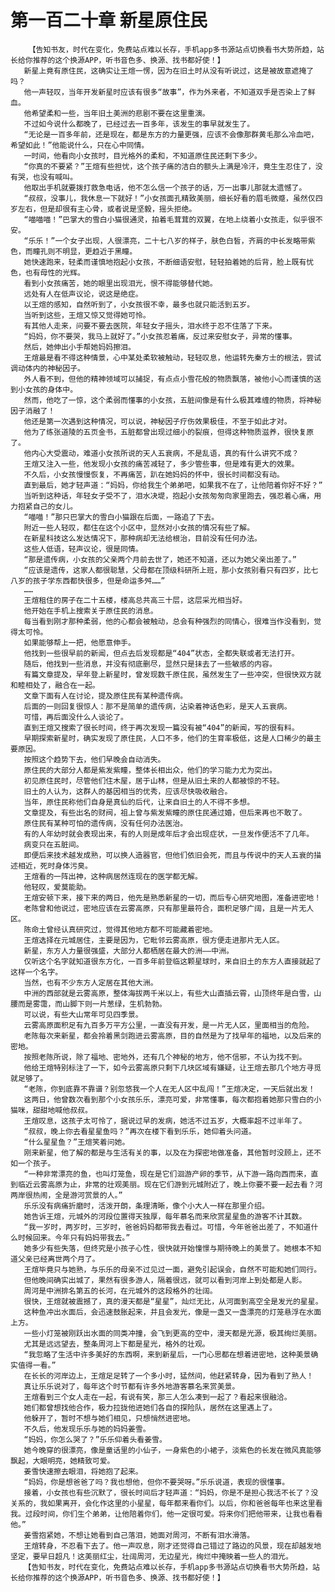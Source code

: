 # 第一百二十章 新星原住民
        【告知书友，时代在变化，免费站点难以长存，手机app多书源站点切换看书大势所趋，站长给你推荐的这个换源APP，听书音色多、换源、找书都好使！】
       新星上竟有原住民，这确实让王煊一愣，因为在旧土时从没有听说过，这是被故意遮掩了吗？
       他一声轻叹，当年开发新星时应该有很多“故事”，作为外来者，不知道双手是否染上了鲜血。
       他希望柔和一些，当年旧土美洲的悲剧不要在这里重演。
       不过如今说什么都晚了，已经过去一百多年，该发生的事早就发生了。
       “无论是一百多年前，还是现在，都是东方的力量更强，应该不会像那群黄毛那么冷血吧，希望如此！”他能说什么，只在心中同情。
       一时间，他看向小女孩时，目光格外的柔和，不知道原住民还剩下多少。
       “你真的不要紧？”王煊有些担忧，这个孩子痛的洁白的额头上满是冷汗，竟生生忍住了，没有哭，也没有喊叫。
       他取出手机就要拨打救急电话，他不怎么信一个孩子的话，万一出事儿那就太遗憾了。
       “叔叔，没事儿，我休息一下就好！”小女孩面孔精致美丽，细长好看的眉毛微蹙，虽然仅四岁左右，但是却很有主心骨，或者说是坚毅，摇头拒绝。
       “喵喵喵！”巴掌大的雪白小猫很通灵，拍着毛茸茸的双翼，在地上绕着小女孩走，似乎很不安。
       “乐乐！”一个女子出现，人很漂亮，二十七八岁的样子，肤色白皙，齐肩的中长发略带紫色，而瞳孔则不明显，更趋近于黑瞳。
       她快速跑来，轻柔而谨慎地抱起小女孩，不断细语安慰，轻轻拍着她的后背，脸上既有忧色，也有母性的光辉。
       看到小女孩痛苦，她的眼里出现泪光，恨不得能够替代她。
       远处有人在低声议论，说这是绝症。
       以王煊的感知，自然听到了，小女孩很不幸，最多也就只能活到五岁。
       当听到这些，王煊又惊又觉得她可怜。
       有其他人走来，问要不要去医院，年轻女子摇头，泪水终于忍不住落了下来。
       “妈妈，你不要哭，我马上就好了。”小女孩忍着痛，反过来安慰女子，异常的懂事。
       然后，她伸出小手帮她妈妈擦泪。
       王煊最是看不得这种情景，心中某处柔软被触动，轻轻叹息，他运转先秦方士的根法，尝试调动体内的神秘因子。
       外人看不到，但他的精神领域可以捕捉，有点点小雪花般的物质飘落，被他小心而谨慎的送到小女孩的身体中。
       然而，他吃了一惊，这个柔弱而懂事的小女孩，五脏间像是有什么极其难缠的物质，将神秘因子消融了！
       他还是第一次遇到这种情况，可以说，神秘因子疗伤效果极佳，不至于如此才对。
       他为了练张道陵的五页金书，五脏都曾出现过细小的裂痕，但得这种物质滋养，很快复原了。
       他内心大受震动，难道小女孩所说的天人五衰病，不是乱语，真的有什么讲究不成？
       王煊又注入一些，他发现小女孩的痛苦减轻了，多少管些事，但是难有更大的效果。
       不久后，小女孩慢慢恢复，不再痛苦，趴在她妈妈的怀中，很长时间都没有动。
       直到最后，她才轻声道：“妈妈，你给我生个弟弟吧，如果我不在了，让他陪着你好不好？”
       当听到这种话，年轻女子受不了，泪水决堤，抱起小女孩匆匆向家里跑去，强忍着心痛，用力抱紧自己的女儿。
       “喵喵！”那只巴掌大的雪白小猫跟在后面，一路追了下去。
       附近一些人轻叹，都住在这个小区中，显然对小女孩的情况有些了解。
       在新星科技这么发达情况下，那种病却无法给根治，目前没有任何办法。
       这些人低语，轻声议论，很是同情。
       “那是遗传病，小女孩的父亲两个月前去世了，她还不知道，还以为她父亲出差了。”
       “应该是遗传，这家人都很聪慧，父母都在顶级科研所上班，那小女孩别看只有四岁，比七八岁的孩子学东西都快很多，但是命运多舛……”
       ……
       王煊租住的房子在二十五楼，楼高总共高三十层，这层采光相当好。
       他开始在手机上搜索关于原住民的消息。
       每当看到刚才那种柔弱，他的心都会被触动，总会有种强烈的同情心，很难当作没看到，觉得太可怜。
       如果能够帮上一把，他愿意伸手。
       他找到一些很早前的新闻，但点去后发现都是“404”状态，全都失联或者无法打开。
       随后，他找到一些消息，并没有彻底删尽，显然只是抹去了一些敏感的内容。
       有篇文章提及，早年登上新星时，曾发现数千原住民，虽然发生了一些冲突，但很快双方就和睦相处了，融合在一起。
       文章下面有人在讨论，提及原住民有某种遗传病。
       后面的一则回复很惊人：那不是简单的遗传病，沾染着神话色彩，是天人五衰病。
       可惜，再后面没什么人谈论了。
       直到王煊又搜索了很长时间，终于再次发现一篇没有被“404”的新闻，写的很有料。
       早期探索新星时，确实发现了原住民，人口不多，他们的生育率极低，这是人口稀少的最主要原因。
       按照这个趋势下去，他们早晚会自动消失。
       原住民的大部分人都是紫发紫瞳，整体长相出众，他们的学习能力尤为突出。
       初见原住民时，尽管他们住木屋，居于山林，但是从旧土来的人都被惊的不轻。
       旧土的人认为，这群人的基因相当的优秀，应该尽快吸收融合。
       当年，原住民称他们自身是真仙的后代，让来自旧土的人不得不多想。
       文章提及，有些出名的财阀，祖上曾与紫发紫瞳的原住民通过婚，但后来再也不敢了。
       原住民有某种可怕的遗传病，没有任何办法医治。
       有的人年幼时就会表现出来，有的人则是成年后才会出现症状，一旦发作便活不了几年。
       病变只在五脏间。
       即便后来技术越发成熟，可以换人造器官，但他们依旧会死，而且与传说中的天人五衰的描述相近，死时身体污臭。
       王煊看的一阵出神，这种病居然连现在的医学都无解。
       他轻叹，爱莫能助。
       王煊安顿下来，接下来的两日，他先是熟悉新星的一切，而后专心研究地图，准备进密地！
       老陈曾和他说过，密地应该在云雾高原，只有那里最符合，面积足够广阔，且是一片无人区。
       陈命土曾经认真研究过，觉得其他地方都不可能藏着密地。
       王煊选择在元城居住，主要是因为，它毗邻云雾高原，很方便走进那片无人区。
       新星，东方人力量很强盛，大部分人都栖居在最大的洲——中洲。
       仅听这个名字就知道很东方化，一百多年前登临这颗星球时，来自旧土的东方人直接就起了这样一个名字。
       当然，也有不少东方人定居在其他大洲。
       中洲的西部就是云雾高原，整体海拔两千米以上，有些大山直插云霄，山顶终年是白雪，山腰而是雾霭，而山脚下则一片葱绿，生机勃勃。
       可以说，有些大山常年可见四季景。
       云雾高原面积足有九百多万平方公里，一直没有开发，是一片无人区，里面相当的危险。
       老陈每次来新星，都会拎着黑剑跑进云雾高原，目的自然是为了找早年的福地，以及后来的密地。
       按照老陈所说，除了福地、密地外，还有几个神秘的地方，他不信邪，不认为找不到。
       他给王煊特别标注了一下，如今云雾高原只剩下几块区域有嫌疑，让王煊去那几个地方寻觅就足够了。
       “老陈，你到底靠不靠谱？别忽悠我一个人在无人区中乱闯！”王煊决定，一天后就出发！
       这两日，他曾数次看到那个小女孩乐乐，漂亮可爱，非常懂事，每次都抱着她那只雪白的小猫咪，甜甜地喊他叔叔。
       王煊叹息，这孩子太可怜了，据说过早的发病，她活不过五岁，大概率超不过半年了。
       “叔叔，晚上你去看星星鱼吗？”再次在楼下看到乐乐，她仰着头问道。
       “什么星星鱼？”王煊笑着问她。
       刚来新星，他了解的都是与生活有关的事，以及在为探密地做准备，其他暂时没顾上，还不如一个孩子。
       “一种非常漂亮的鱼，也叫灯笼鱼，现在是它们洄游产卵的季节，从下游一路向西而来，直到临近云雾高原为止，非常的壮观美丽。现在它们游到元城附近了，晚上你要不要一起去看？河两岸很热闹，全是游河赏景的人。”
       乐乐没有病痛折磨时，活泼开朗，条理清晰，像个小大人一样在那里介绍。
       她告诉王煊，元城外的河段位置得天独厚，每年慕名而来欣赏星星鱼的游客不计其数。
       “我一岁时，两岁时，三岁时，爸爸妈妈都带我去看过。可惜，今年爸爸出差了，不知道什么时候回来。今年只有妈妈带我去。”
       她多少有些失落，但终究是小孩子心性，很快就开始憧憬与期待晚上的美景了。她根本不知道父亲已经离世两个月了。
       王煊毕竟只与她熟，与乐乐的母亲不过见过一面，避免引起误会，自然不可能和她们同行。
       但他晚间确实出城了，果然有很多游人，隔着很远，就可以看到河岸上到处都是人影。
       周河是中洲排名第五的长河，在元城外的这段格外的壮阔。
       很快，王煊就被震撼了，真的漫天都是“星星”，灿烂无比，从河面到高空全是发光的星星。
       这种鱼冲出水面后，会迅速鼓胀起来，并且会发光，像是一盏又一盏漂亮的灯笼悬浮在水面上方。
       一些小灯笼被刚跃出水面的同类冲撞，会飞到更高的空中，漫天都是光源，极其绚烂美丽。
       尤其是远远望去，整条周河上下都是星光，格外的壮观。
       “我忽略了生活中许多美好的东西啊，来到新星后，一门心思都在想着进密地，这种美景确实值得一看。”
       在长长的河岸边上，王煊足足转了一个多小时，猛然间，他赶紧转身，因为看到了熟人！
       真让乐乐说对了，每年这个时节都有许多外地游客慕名来赏美景。
       王煊看到三个女人走在一起，有说有笑，那三人怎么凑到一起了？看起来很融洽。
       她们都曾想找他合作，极力拉拢他进她们各自的探险队，居然在这里遇上了。
       他躲开了，暂时不想与她们相见，只想悄然进密地。
       不久后，他发现乐乐与她的妈妈姜雪。
       “妈妈，你怎么哭了？”乐乐仰着头看姜雪。
       她今晚穿的很漂亮，像是童话里的小仙子，一身紫色的小裙子，淡紫色的长发在微风真能够飘起，大眼明亮，她精致可爱。
       姜雪快速擦去眼泪，将她抱了起来。
       “妈妈，你是想爸爸了吗？我也想他，但你不要哭呀。”乐乐说道，表现的很懂事。
       接着，小女孩也有些沉默了，很长时间后才轻声道：“妈妈，你是不是担心我活不长了？没关系的，我如果离开，会化作这里的小星星，每年都来看你们。以后，你和爸爸每年也来这里看我。过段时间，你们生个弟弟，让他陪着你们，他一定很可爱。将来你们把他带来，让我也看看他。”
       姜雪抱紧她，不想让她看到自己落泪，她面对周河，不断有泪水滑落。
       王煊转身，不忍看下去了。他一声叹息，刚才还觉得自己错过了路边的风景，现在却越发地坚定，要早日超凡！这美丽红尘，壮阔周河，无边星光，绚烂中掩映着一些人的泪光。
       【告知书友，时代在变化，免费站点难以长存，手机app多书源站点切换看书大势所趋，站长给你推荐的这个换源APP，听书音色多、换源、找书都好使！】